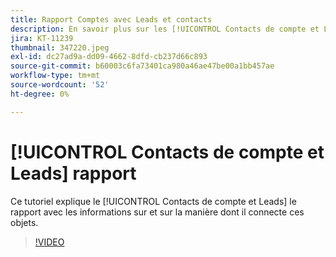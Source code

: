 ```yaml
---
title: Rapport Comptes avec Leads et contacts
description: En savoir plus sur les [!UICONTROL Contacts de compte et Leads] le rapport avec les informations sur et sur la manière dont il connecte ces objets.
jira: KT-11239
thumbnail: 347220.jpeg
exl-id: dc27ad9a-dd09-4662-8dfd-cb237d66c893
source-git-commit: b60003c6fa73401ca980a46ae47be00a1bb457ae
workflow-type: tm+mt
source-wordcount: '52'
ht-degree: 0%

---
```


# [!UICONTROL Contacts de compte et Leads] rapport

Ce tutoriel explique le [!UICONTROL Contacts de compte et Leads] le rapport avec les informations sur et sur la manière dont il connecte ces objets.

>[!VIDEO](https://video.tv.adobe.com/v/347220/?quality=12&learn=on)
